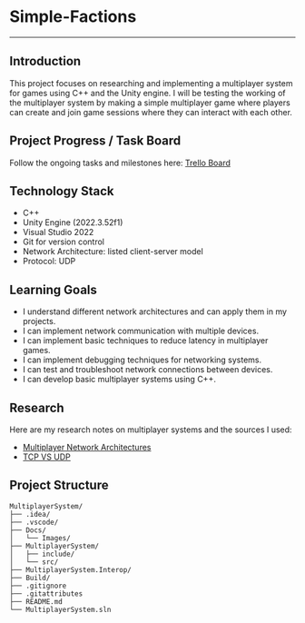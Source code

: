 <div id="toc">
  <ul style="list-style: none">
    <summary>
      <h1>Simple-Factions</h1>
    </summary>
  </ul>
</div>

---

## Introduction
This project focuses on researching and implementing a multiplayer system for games using C++ and the Unity engine. 
I will be testing the working of the multiplayer system by making a simple multiplayer game where players can create and join game sessions where they can interact with each other.

## Project Progress / Task Board
Follow the ongoing tasks and milestones here: [Trello Board](https://trello.com/b/Z2MWQTrl/multiplayer-system)

## Technology Stack
- C++
- Unity Engine (2022.3.52f1)
- Visual Studio 2022
- Git for version control
- Network Architecture: listed client-server model
- Protocol: UDP

## Learning Goals
- I understand different network architectures and can apply them in my projects.
- I can implement network communication with multiple devices.
- I can implement basic techniques to reduce latency in multiplayer games.
- I can implement debugging techniques for networking systems.
- I can test and troubleshoot network connections between devices.
- I can develop basic multiplayer systems using C++.

## Research
Here are my research notes on multiplayer systems and the sources I used:

- [Multiplayer Network Architectures](./Docs/MultiplayerNetworkArchitectures.md)
- [TCP VS UDP](./Docs/TCP_VS_UDP.md)

## Project Structure
```
MultiplayerSystem/
├── .idea/
├── .vscode/
├── Docs/
│   └── Images/
├── MultiplayerSystem/
│   ├── include/
│   └── src/
├── MultiplayerSystem.Interop/ 
├── Build/
├── .gitignore
├── .gitattributes
├── README.md
└── MultiplayerSystem.sln
```
